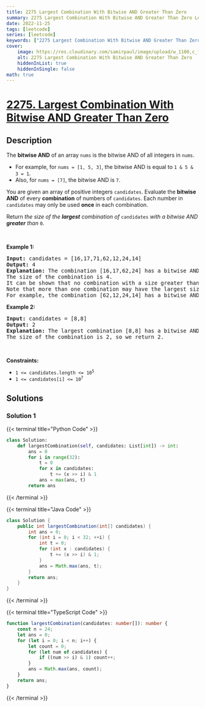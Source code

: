 ```yaml
---
title: 2275 Largest Combination With Bitwise AND Greater Than Zero
summary: 2275 Largest Combination With Bitwise AND Greater Than Zero LeetCode Solution Explained
date: 2022-11-25
tags: [leetcode]
series: [leetcode]
keywords: ["2275 Largest Combination With Bitwise AND Greater Than Zero LeetCode Solution Explained in all languages", "2275 Largest Combination With Bitwise AND Greater Than Zero", "LeetCode", "leetcode solution in Python3 C++ Java Go PHP Ruby Swift TypeScript Rust C# JavaScript C", "GeeksforGeeks", "InterviewBit", "Coding Ninjas", "HackerRank", "HackerEarth", "CodeChef", "TopCoder", "AlgoExpert", "freeCodeCamp", "Codeforces", "GitHub", "AtCoder", "Samir Paul"]
cover:
    image: https://res.cloudinary.com/samirpaul/image/upload/w_1100,c_fit,co_rgb:FFFFFF,l_text:Arial_75_bold:2275 Largest Combination With Bitwise AND Greater Than Zero - Solution Explained/problem-solving.webp
    alt: 2275 Largest Combination With Bitwise AND Greater Than Zero
    hiddenInList: true
    hiddenInSingle: false
math: true
---
```



# [2275. Largest Combination With Bitwise AND Greater Than Zero](https://leetcode.com/problems/largest-combination-with-bitwise-and-greater-than-zero)


## Description

<p>The <strong>bitwise AND</strong> of an array <code>nums</code> is the bitwise AND of all integers in <code>nums</code>.</p>

<ul>
	<li>For example, for <code>nums = [1, 5, 3]</code>, the bitwise AND is equal to <code>1 &amp; 5 &amp; 3 = 1</code>.</li>
	<li>Also, for <code>nums = [7]</code>, the bitwise AND is <code>7</code>.</li>
</ul>

<p>You are given an array of positive integers <code>candidates</code>. Evaluate the <strong>bitwise AND</strong> of every <strong>combination</strong> of numbers of <code>candidates</code>. Each number in <code>candidates</code> may only be used <strong>once</strong> in each combination.</p>

<p>Return <em>the size of the <strong>largest</strong> combination of </em><code>candidates</code><em> with a bitwise AND <strong>greater</strong> than </em><code>0</code>.</p>

<p>&nbsp;</p>
<p><strong class="example">Example 1:</strong></p>

<pre>
<strong>Input:</strong> candidates = [16,17,71,62,12,24,14]
<strong>Output:</strong> 4
<strong>Explanation:</strong> The combination [16,17,62,24] has a bitwise AND of 16 &amp; 17 &amp; 62 &amp; 24 = 16 &gt; 0.
The size of the combination is 4.
It can be shown that no combination with a size greater than 4 has a bitwise AND greater than 0.
Note that more than one combination may have the largest size.
For example, the combination [62,12,24,14] has a bitwise AND of 62 &amp; 12 &amp; 24 &amp; 14 = 8 &gt; 0.
</pre>

<p><strong class="example">Example 2:</strong></p>

<pre>
<strong>Input:</strong> candidates = [8,8]
<strong>Output:</strong> 2
<strong>Explanation:</strong> The largest combination [8,8] has a bitwise AND of 8 &amp; 8 = 8 &gt; 0.
The size of the combination is 2, so we return 2.
</pre>

<p>&nbsp;</p>
<p><strong>Constraints:</strong></p>

<ul>
	<li><code>1 &lt;= candidates.length &lt;= 10<sup>5</sup></code></li>
	<li><code>1 &lt;= candidates[i] &lt;= 10<sup>7</sup></code></li>
</ul>

## Solutions

### Solution 1

<!-- tabs:start -->

{{< terminal title="Python Code" >}}
```python
class Solution:
    def largestCombination(self, candidates: List[int]) -> int:
        ans = 0
        for i in range(32):
            t = 0
            for x in candidates:
                t += (x >> i) & 1
            ans = max(ans, t)
        return ans
```
{{< /terminal >}}

{{< terminal title="Java Code" >}}
```java
class Solution {
    public int largestCombination(int[] candidates) {
        int ans = 0;
        for (int i = 0; i < 32; ++i) {
            int t = 0;
            for (int x : candidates) {
                t += (x >> i) & 1;
            }
            ans = Math.max(ans, t);
        }
        return ans;
    }
}
```
{{< /terminal >}}

{{< terminal title="TypeScript Code" >}}
```ts
function largestCombination(candidates: number[]): number {
    const n = 24;
    let ans = 0;
    for (let i = 0; i < n; i++) {
        let count = 0;
        for (let num of candidates) {
            if ((num >> i) & 1) count++;
        }
        ans = Math.max(ans, count);
    }
    return ans;
}
```
{{< /terminal >}}

<!-- tabs:end -->

<!-- end -->
